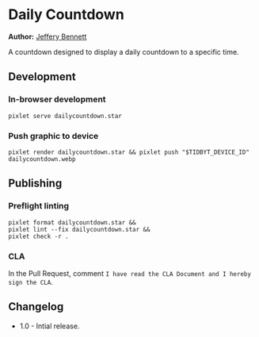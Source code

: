 # Daily Countdown

**Author:** [Jeffery Bennett](https://meandmybadself.com)

A countdown designed to display a daily countdown to a specific time.


## Development

### In-browser development
`pixlet serve dailycountdown.star`

### Push graphic to device

`pixlet render dailycountdown.star && pixlet push "$TIDBYT_DEVICE_ID" dailycountdown.webp`

## Publishing

### Preflight linting

```
pixlet format dailycountdown.star && 
pixlet lint --fix dailycountdown.star &&
pixlet check -r .
```

### CLA

In the Pull Request, comment `I have read the CLA Document and I hereby sign the CLA`.

## Changelog

* 1.0 - Intial release.
